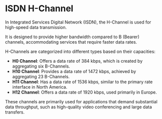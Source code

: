 # ISDN H-Channel

In Integrated Services Digital Network (ISDN), the H-Channel is used for high-speed data transmission.

It is designed to provide higher bandwidth compared to B (Bearer) channels, accommodating services that require faster data rates.&#x20;

H-Channels are categorized into different types based on their capacities:

* **H0 Channel**: Offers a data rate of 384 kbps, which is created by aggregating six B-Channels.
* **H10 Channel**: Provides a data rate of 1472 kbps, achieved by aggregating 23 B-Channels.
* **H11 Channel**: Has a data rate of 1536 kbps, similar to the primary rate interface in North America.
* **H12 Channel**: Offers a data rate of 1920 kbps, used primarily in Europe.

These channels are primarily used for applications that demand substantial data throughput, such as high-quality video conferencing and large data transfers.
